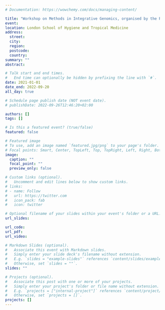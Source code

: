 ```yaml
---
# Documentation: https://wowchemy.com/docs/managing-content/

title: "Workshop on Methods in Integrative Genomics, organised by the Royal Statistical Society (London, 2020)"
event: 
location: London School of Hygiene and Tropical Medicine
address:
  street:
  city:
  region:
  postcode:
  country:
summary: ""
abstract:

# Talk start and end times.
#   End time can optionally be hidden by prefixing the line with `#`.
date: 2021-01-01
date_end: 2022-09-20
all_day: true

# Schedule page publish date (NOT event date).
# publishDate: 2022-09-26T12:46:20+02:00

authors: []
tags: []

# Is this a featured event? (true/false)
featured: false

# Featured image
# To use, add an image named `featured.jpg/png` to your page's folder. 
# Focal points: Smart, Center, TopLeft, Top, TopRight, Left, Right, BottomLeft, Bottom, BottomRight.
image:
  caption: ""
  focal_point: ""
  preview_only: false

# Custom links (optional).
#   Uncomment and edit lines below to show custom links.
# links:
# - name: Follow
#   url: https://twitter.com
#   icon_pack: fab
#   icon: twitter

# Optional filename of your slides within your event's folder or a URL.
url_slides:

url_code:
url_pdf:
url_video:

# Markdown Slides (optional).
#   Associate this event with Markdown slides.
#   Simply enter your slide deck's filename without extension.
#   E.g. `slides = "example-slides"` references `content/slides/example-slides.md`.
#   Otherwise, set `slides = ""`.
slides: ""

# Projects (optional).
#   Associate this post with one or more of your projects.
#   Simply enter your project's folder or file name without extension.
#   E.g. `projects = ["internal-project"]` references `content/project/deep-learning/index.md`.
#   Otherwise, set `projects = []`.
projects: []
---
```

